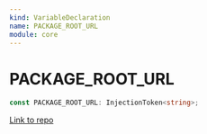 ```yaml
---
kind: VariableDeclaration
name: PACKAGE_ROOT_URL
module: core
---
```


# PACKAGE_ROOT_URL

```ts
const PACKAGE_ROOT_URL: InjectionToken<string>;
```

[Link to repo](https://github.com/timdeschryver/angular/blob/master/packages/core/src/application_tokens.ts#L74-L74)
